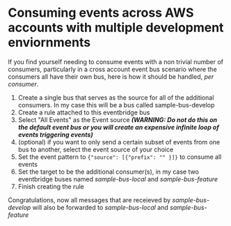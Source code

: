 # Consuming events across AWS accounts with multiple development enviornments

If you find yourself needing to consume events with a non trivial number of consumers, particularly in a cross account event bus scenario where the consumers all have their own bus, here is how it should be handled, *per consumer*.

1. Create a single bus that serves as the source for all of the additional consumers. In my case this will be a bus called sample-bus-develop
2. Create a rule attached to this eventbridge bus 
3. Select "All Events" as the Event source ***(WARNING: Do not do this on the default event bus or you will create an expensive infinite loop of events triggering events)***
4. (optional) if you want to only send a certain subset of events from one bus to another, select the event source of your choice
5. Set the event pattern to `{"source": [{"prefix": "" }]}` to consume all events
6. Set the target to be the additional consumer(s), in my case two eventbridge buses named *sample-bus-local* and *sample-bus-feature*
7. Finish creating the rule

Congratulations, now all messages that are receieved by *sample-bus-develop* will also be forwarded to *sample-bus-local* and *sample-bus-feature*
